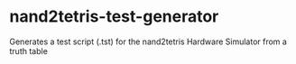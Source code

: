 # nand2tetris-test-generator
Generates a test script (.tst) for the nand2tetris Hardware Simulator from a truth table

